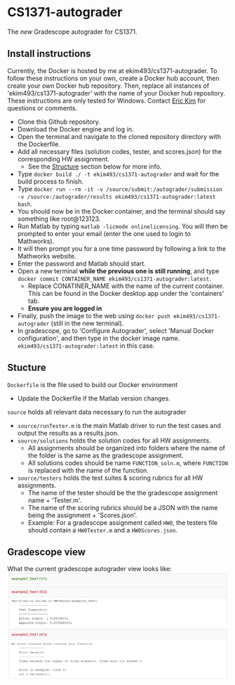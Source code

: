 # CS1371-autograder
The *new* Gradescope autograder for CS1371.
## Install instructions
Currently, the Docker is hosted by me at ekim493/cs1371-autograder. To follow these instructions on your own, create a Docker hub account, then create your own Docker hub repository. Then, replace all instances of 'ekim493/cs1371-autograder' with the name of your Docker hub repository.
These instructions are only tested for Windows. Contact [Eric Kim](ekim493@gatech.edu) for questions or comments.
- Clone this Github repository.
- Download the Docker engine and log in.
- Open the terminal and navigate to the cloned repository directory with the Dockerfile.
- Add all necessary files (solution codes, tester, and scores.json) for the corresponding HW assignment.
    - See the [Structure](https://github.gatech.edu/ekim493/cs1371-autograder#stucture) section below for more info.
- Type `docker build ./ -t ekim493/cs1371-autograder` and wait for the build process to finish.
- Type `docker run --rm -it -v /source/submit:/autograder/submission -v /source:/autograder/results ekim493/cs1371-autograder:latest bash`.
- You should now be in the Docker container, and the terminal should say something like root@123123.
- Run Matlab by typing `matlab -licmode onlinelicensing`. You will then be prompted to enter your email (enter the one used to login to Mathworks).
- It will then prompt you for a one time password by following a link to the Mathworks website.
- Enter the password and Matlab should start.
- Open a new terminal **while the previous one is still running**, and type `docker commit CONTAINER_NAME ekim493/cs1371-autograder:latest`.
    - Replace CONATINER_NAME with the name of the current container. This can be found in the Docker desktop app under the 'containers' tab.
    - **Ensure you are logged in**
- Finally, push the image to the web using `docker push ekim493/cs1371-autograder` (still in the new terminal).
- In gradescope, go to 'Configure Autograder', select 'Manual Docker configuration', and then type in the docker image name. `ekim493/cs1371-autograder:latest` in this case.
## Stucture
`Dockerfile` is the file used to build our Docker environment
- Update the Dockerfile if the Matlab version changes.

`source` holds all relevant data necessary to run the autograder
- `source/runTester.m` is the main Matlab driver to run the test cases and output the results as a results.json.
- `source/solutions` holds the solution codes for all HW assignments. 
    - All assignments should be organized into folders where the name of the folder is the same as the gradescope assignment.
    - All solutions codes should be name `FUNCTION_soln.m`, where `FUNCTION` is replaced with the name of the function.
- `source/testers` holds the test suites & scoring rubrics for all HW assignments. 
    - The name of the tester should be the the gradescope assignment name + 'Tester.m'.
    - The name of the scoring rubrics should be a JSON with the name being the assignment + 'Scores.json'.
    - Example: For a gradescope assignment called `HW0`, the testers file should contain a `HW0Tester.m` and a `HW0Scores.json`.
## Gradescope view
What the current gradescope autograder view looks like:
![image](current_gradescope_view.png)

